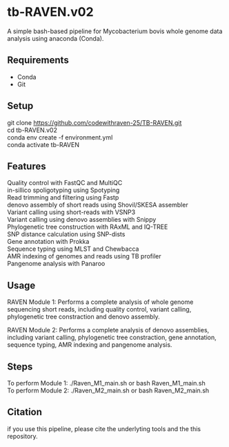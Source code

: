 # tb-RAVEN.v02
A simple bash-based pipeline for Mycobacterium bovis whole genome data analysis using anaconda (Conda).

## Requirements
- Conda <BR>
- Git <BR>

## Setup
git clone https://github.com/codewithraven-25/TB-RAVEN.git <BR>
cd tb-RAVEN.v02 <BR>
conda env create -f environment.yml <BR>
conda activate tb-RAVEN <BR>

## Features
Quality control with FastQC and MultiQC <BR>
in-sillico spoligotyping using Spotyping <BR>
Read trimming and filtering using Fastp <BR>
denovo assembly of short reads using Shovil/SKESA assembler <BR>
Variant calling using short-reads with VSNP3 <BR>
Variant calling using denovo assemblies with Snippy <BR>
Phylogenetic tree construction with RAxML and IQ-TREE <BR>
SNP distance calculation using SNP-dists <BR>
Gene annotation with Prokka <BR>
Sequence typing using MLST and Chewbacca <BR>
AMR indexing of genomes and reads using TB profiler <BR>
Pangenome analysis with Panaroo


## Usage
RAVEN Module 1: Performs a complete analysis of whole genome sequencing short reads, including quality control, variant calling, phylogenetic tree constraction and denovo assembly. 

RAVEN Module 2: Performs a complete analysis of denovo assemblies, including variant calling, phylogenetic tree constraction, gene annotation, sequence typing, AMR indexing and pangenome analysis. 


## Steps
To perform Module 1: ./Raven_M1_main.sh  or bash Raven_M1_main.sh <BR>
To perform Module 2: ./Raven_M2_main.sh  or bash Raven_M2_main.sh <BR>

## Citation
if you use this pipeline, please cite the underlyting tools and the this repository.
